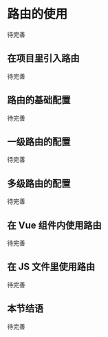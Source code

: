 # 路由的使用

待完善

## 在项目里引入路由

待完善

## 路由的基础配置

待完善

## 一级路由的配置

待完善

## 多级路由的配置

待完善

## 在 Vue 组件内使用路由

待完善

## 在 JS 文件里使用路由

待完善

## 本节结语

待完善
